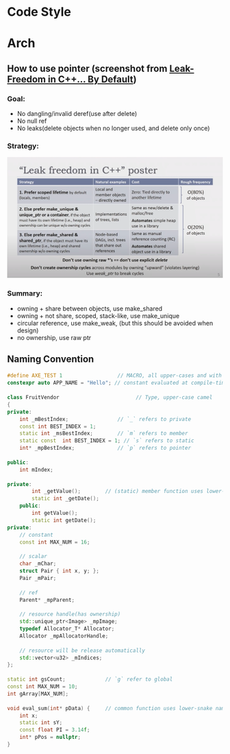 # Code Style

# Arch

## How to use pointer (screenshot from [Leak-Freedom in C++... By Default](https://www.youtube.com/watch?v=JfmTagWcqoE))


### Goal:

- No dangling/invalid deref(use after delete)
- No null ref
- No leaks(delete objects when no longer used, and delete only once)

### Strategy:

![Leak_Freedom_Strategy](Images/Leak_Freedom_Strategy.png)

### Summary:

- owning + share between objects, use make_shared
- owning + not share, scoped, stack-like, use make_unique
- circular reference, use make_weak, (but this should be avoided when design)
- no ownership, use raw ptr

## Naming Convention

```c++
#define AXE_TEST 1                  // MACRO, all upper-cases and with prefix AXE_
constexpr auto APP_NAME = "Hello"; // constant evaluated at compile-time, all upper-cases

class FruitVendor                         // Type, upper-case camel
{
private:
    int _mBestIndex;                // `_` refers to private
    const int BEST_INDEX = 1; 
    static int _msBestIndex;        // `m` refers to member
    static const  int BEST_INDEX = 1; // `s` refers to static
    int* _mpBestIndex;              // `p` refers to pointer

public:
    int mIndex;

private:
        int _getValue();        // (static) member function uses lower-case camel
        static int _getDate();
    public:
        int getValue();
        static int getDate();
private:
    // constant
    const int MAX_NUM = 16;

    // scalar
    char _mChar;
    struct Pair { int x, y; };
    Pair _mPair;

    // ref
    Parent* _mpParent;

    // resource handle(has ownership)
    std::unique_ptr<Image> _mpImage;
    typedef Allocator_T* Allocator;
    Allocator _mpAllocatorHandle;

    // resource will be release automatically
    std::vector<u32> _mIndices;
};

static int gsCount;             // `g` refer to global
const int MAX_NUM = 10;
int gArray[MAX_NUM];

void eval_sum(int* pData) {     // common function uses lower-snake naming
    int x;
    static int sY;
    const float PI = 3.14f;
    int* pPos = nullptr;  
}

```

